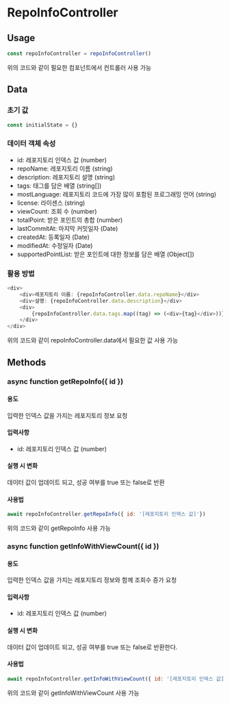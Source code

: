 # RepoInfoController

## Usage
```javascript
const repoInfoController = repoInfoController()
```
위의 코드와 같이 필요한 컴포넌트에서 컨트롤러 사용 가능


## Data

### 초기 값
```javascript
const initialState = {}
```

### 데이터 객체 속성
- id: 레포지토리 인덱스 값 (number)
- repoName: 레포지토리 이름 (string)
- description: 레포지토리 설명 (string)
- tags: 태그를 담은 배열 (string[])
- mostLanguage: 레포지토리 코드에 가장 많이 포함된 프로그래밍 언어 (string)
- license: 라이센스 (string)
- viewCount: 조회 수 (number)
- totalPoint: 받은 포인트의 총합 (number)
- lastCommitAt: 마지막 커밋일자 (Date)
- createdAt: 등록일자 (Date)
- modifiedAt: 수정일자 (Date)
- supportedPointList: 받은 포인트에 대한 정보를 담은 배열 (Object[])

### 활용 방법
```javascript
<div>
    <div>레포지토리 이름: {repoInfoController.data.repoName}</div>
    <div>설명: {repoInfoController.data.description}</div>
    <div>
        {repoInfoController.data.tags.map((tag) => (<div>{tag}</div>))}
    </div>
</div>
```
위의 코드와 같이 repoInfoController.data에서 필요한 값 사용 가능


## Methods

### async function getRepoInfo({ id })

#### 용도
입력한 인덱스 값을 가지는 레포지토리 정보 요청

#### 입력사항
- id: 레포지토리 인덱스 값 (number)

#### 실행 시 변화
데이터 값이 업데이트 되고, 성공 여부를 true 또는 false로 반환

#### 사용법
```javascript
await repoInfoController.getRepoInfo({ id: '[레포지토리 인덱스 값]'})
```
위의 코드와 같이 getRepoInfo 사용 가능


### async function getInfoWithViewCount({ id })

#### 용도
입력한 인덱스 값을 가지는 레포지토리 정보와 함께 조회수 증가 요청

#### 입력사항
- id: 레포지토리 인덱스 값 (number)

#### 실행 시 변화
데이터 값이 업데이트 되고, 성공 여부를 true 또는 false로 반환한다.

#### 사용법
```javascript
await repoInfoController.getInfoWithViewCount({ id: '[레포지토리 인덱스 값]'})
```
위의 코드와 같이 getInfoWithViewCount 사용 가능